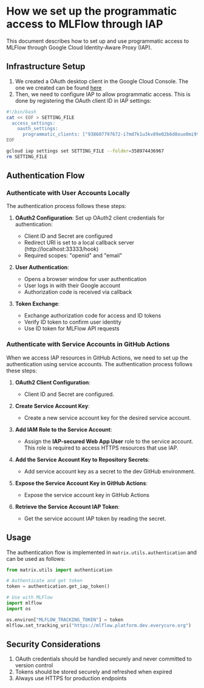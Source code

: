 # How we set up the programmatic access to MLFlow through IAP

This document describes how to set up and use programmatic access to MLFlow through Google Cloud Identity-Aware Proxy (IAP).

## Infrastructure Setup

1. We created a OAuth desktop client in the Google Cloud Console. The one we created can be found [here](https://console.cloud.google.com/apis/credentials/oauthclient/938607797672-i7md7k1u3kv89e02b6d8ouo0mi9tscos.apps.googleusercontent.com?inv=1&invt=Abl9KA&project=mtrx-hub-dev-3of)
2. Then, we need to configure IAP to allow programmatic access. This is done by registering the OAuth client ID in IAP settings:

```bash
#!/bin/bash
cat << EOF > SETTING_FILE
  access_settings:
    oauth_settings:
      programmatic_clients: ["938607797672-i7md7k1u3kv89e02b6d8ouo0mi9tscos.apps.googleusercontent.com"]
EOF

gcloud iap settings set SETTING_FILE --folder=358974436967
rm SETTING_FILE
```

## Authentication Flow

### Authenticate with User Accounts Locally

The authentication process follows these steps:

1. **OAuth2 Configuration**: Set up OAuth2 client credentials for authentication:
   - Client ID and Secret are configured
   - Redirect URI is set to a local callback server (http://localhost:33333/hook)
   - Required scopes: "openid" and "email"

2. **User Authentication**:
   - Opens a browser window for user authentication
   - User logs in with their Google account
   - Authorization code is received via callback

3. **Token Exchange**:
   - Exchange authorization code for access and ID tokens
   - Verify ID token to confirm user identity
   - Use ID token for MLFlow API requests

### Authenticate with Service Accounts in GitHub Actions

When we access IAP resources in GitHub Actions, we need to set up the authentication using service accounts. The authentication process follows these steps:

1. **OAuth2 Client Configuration**:
   - Client ID and Secret are configured.

2. **Create Service Account Key**:
   - Create a new service account key for the desired service account.

3. **Add IAM Role to the Service Account**:
   - Assign the **IAP-secured Web App User** role to the service account. This role is required to access HTTPS resources that use IAP.

4. **Add the Service Account Key to Repository Secrets**:
   - Add service account key as a secret to the dev GitHub environment.

5. **Expose the Service Account Key in GitHub Actions**:
   - Expose the service account key in GitHub Actions

6. **Retrieve the Service Account IAP Token**:
   - Get the service account IAP token by reading the secret.

## Usage

The authentication flow is implemented in `matrix.utils.authentication` and can be used as follows:

```python
from matrix.utils import authentication

# Authenticate and get token
token = authentication.get_iap_token()

# Use with MLFlow
import mlflow
import os

os.environ["MLFLOW_TRACKING_TOKEN"] = token
mlflow.set_tracking_uri("https://mlflow.platform.dev.everycure.org")
```

## Security Considerations

1. OAuth credentials should be handled securely and never committed to version control
2. Tokens should be stored securely and refreshed when expired
3. Always use HTTPS for production endpoints